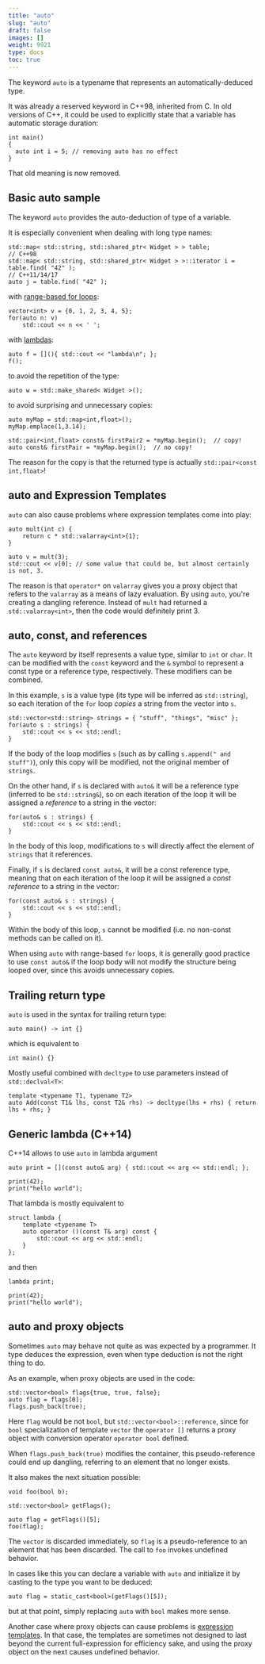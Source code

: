 ```yaml
---
title: "auto"
slug: "auto"
draft: false
images: []
weight: 9921
type: docs
toc: true
---
```


The keyword `auto` is a typename that represents an automatically-deduced type.

It was already a reserved keyword in C++98, inherited from C. In old versions of C++, it could be used to explicitly state that a variable has automatic storage duration:

    int main()
    {
      auto int i = 5; // removing auto has no effect
    }

That old meaning is now removed.


## Basic auto sample
The keyword `auto` provides the auto-deduction of type of a variable.

It is especially convenient when dealing with long type names:

    std::map< std::string, std::shared_ptr< Widget > > table;
    // C++98
    std::map< std::string, std::shared_ptr< Widget > >::iterator i = table.find( "42" );
    // C++11/14/17
    auto j = table.find( "42" );

with [range-based for loops][1]:

    vector<int> v = {0, 1, 2, 3, 4, 5};
    for(auto n: v)
        std::cout << n << ' ';

with [lambdas][2]:

    auto f = [](){ std::cout << "lambda\n"; };
    f();        
 
to avoid the repetition of the type:

    auto w = std::make_shared< Widget >();

to avoid surprising and unnecessary copies:

    auto myMap = std::map<int,float>();
    myMap.emplace(1,3.14);
    
    std::pair<int,float> const& firstPair2 = *myMap.begin();  // copy!
    auto const& firstPair = *myMap.begin();  // no copy!

The reason for the copy is that the returned type is actually `std::pair<const int,float>`! 


  [1]: https://www.wikiod.com/docs/c%2B%2B/589/loops/1926/range-based-for
  [2]: https://www.wikiod.com/docs/c%2B%2B/572/lambdas

## auto and Expression Templates
`auto` can also cause problems where expression templates come into play:

    auto mult(int c) {
        return c * std::valarray<int>{1};
    }

    auto v = mult(3);
    std::cout << v[0]; // some value that could be, but almost certainly is not, 3.

The reason is that `operator*` on `valarray` gives you a proxy object that refers to the `valarray` as a means of lazy evaluation. By using `auto`, you're creating a dangling reference. Instead of `mult` had returned a `std::valarray<int>`, then the code would definitely print 3.

## auto, const, and references
The `auto` keyword by itself represents a value type, similar to `int` or `char`. It can be modified with the `const` keyword and the `&` symbol to represent a const type or a reference type, respectively. These modifiers can be combined.

In this example, `s` is a value type (its type will be inferred as `std::string`), so each iteration of the `for` loop *copies* a string from the vector into `s`.

    std::vector<std::string> strings = { "stuff", "things", "misc" };
    for(auto s : strings) {
        std::cout << s << std::endl;
    }

If the body of the loop modifies `s` (such as by calling `s.append(" and stuff")`), only this copy will be modified, not the original member of `strings`.

On the other hand, if `s` is declared with `auto&` it will be a reference type (inferred to be `std::string&`), so on each iteration of the loop it will be assigned a *reference* to a string in the vector:

    for(auto& s : strings) {
        std::cout << s << std::endl;
    }

In the body of this loop, modifications to `s` will directly affect the element of `strings` that it references.

Finally, if `s` is declared `const auto&`, it will be a const reference type, meaning that on each iteration of the loop it will be assigned a *const reference* to a string in the vector:

    for(const auto& s : strings) {
        std::cout << s << std::endl;
    }

Within the body of this loop, `s` cannot be modified (i.e. no non-const methods can be called on it).

When using `auto` with range-based `for` loops, it is generally good practice to use `const auto&` if the loop body will not modify the structure being looped over, since this avoids unnecessary copies.

## Trailing return type
`auto` is used in the syntax for trailing return type:

    auto main() -> int {}

which is equivalent to

    int main() {}

Mostly useful combined with `decltype` to use parameters instead of `std::declval<T>`:

    template <typename T1, typename T2>
    auto Add(const T1& lhs, const T2& rhs) -> decltype(lhs + rhs) { return lhs + rhs; }



## Generic lambda (C++14)
<!-- if version [gte C++14] -->

C++14 allows to use `auto` in lambda argument

    auto print = [](const auto& arg) { std::cout << arg << std::endl; };

    print(42);
    print("hello world");


That lambda is mostly equivalent to

    struct lambda {
        template <typename T>
        auto operator ()(const T& arg) const {
            std::cout << arg << std::endl;
        }
    };

and then

    lambda print;

    print(42);
    print("hello world");

<!-- end version if -->

## auto and proxy objects
Sometimes `auto` may behave not quite as was expected by a programmer.  It type deduces the expression, even when type deduction is not the right thing to do.

As an example, when proxy objects are used in the code:

    std::vector<bool> flags{true, true, false};
    auto flag = flags[0];
    flags.push_back(true);

Here `flag` would be not `bool`, but `std::vector<bool>::reference`, since for `bool` specialization of template `vector` the `operator []` returns a proxy object with conversion operator `operator bool` defined.

When `flags.push_back(true)` modifies the container, this pseudo-reference could end up dangling, referring to an element that no longer exists.

It also makes the next situation possible:

    void foo(bool b);

    std::vector<bool> getFlags();
    
    auto flag = getFlags()[5];
    foo(flag);

The `vector` is discarded immediately, so `flag` is a pseudo-reference to an element that has been discarded.  The call to `foo` invokes undefined behavior.

In cases like this you can declare a variable with `auto` and initialize it by casting to the type you want to be deduced:

    auto flag = static_cast<bool>(getFlags()[5]);
but at that point, simply replacing `auto` with `bool` makes more sense.

Another case where proxy objects can cause problems is  [expression templates](https://www.wikiod.com/docs/c%2b%2b/3404/expression-templates#t=201608151452546656817).  In that case, the templates are sometimes not designed to last beyond the current full-expression for efficiency sake, and using the proxy object on the next causes undefined behavior.


